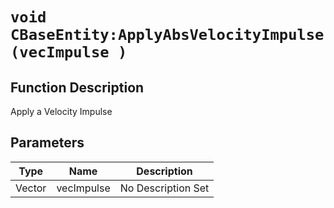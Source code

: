 # `void CBaseEntity:ApplyAbsVelocityImpulse(vecImpulse )`
## Function Description
Apply a Velocity Impulse
## Parameters
Type|Name|Description
--|--|--
Vector|vecImpulse|No Description Set
